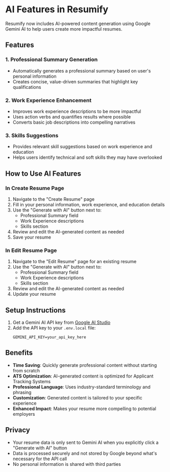 # AI Features in Resumify

Resumify now includes AI-powered content generation using Google Gemini AI to help users create more impactful resumes.

## Features

### 1. Professional Summary Generation
- Automatically generates a professional summary based on user's personal information
- Creates concise, value-driven summaries that highlight key qualifications

### 2. Work Experience Enhancement
- Improves work experience descriptions to be more impactful
- Uses action verbs and quantifies results where possible
- Converts basic job descriptions into compelling narratives

### 3. Skills Suggestions
- Provides relevant skill suggestions based on work experience and education
- Helps users identify technical and soft skills they may have overlooked

## How to Use AI Features

### In Create Resume Page
1. Navigate to the "Create Resume" page
2. Fill in your personal information, work experience, and education details
3. Use the "Generate with AI" button next to:
   - Professional Summary field
   - Work Experience descriptions
   - Skills section
4. Review and edit the AI-generated content as needed
5. Save your resume

### In Edit Resume Page
1. Navigate to the "Edit Resume" page for an existing resume
2. Use the "Generate with AI" button next to:
   - Professional Summary field
   - Work Experience descriptions
   - Skills section
3. Review and edit the AI-generated content as needed
4. Update your resume

## Setup Instructions

1. Get a Gemini AI API key from [Google AI Studio](https://aistudio.google.com/)
2. Add the API key to your `.env.local` file:
   ```
   GEMINI_API_KEY=your_api_key_here
   ```

## Benefits

- **Time Saving**: Quickly generate professional content without starting from scratch
- **ATS Optimization**: AI-generated content is optimized for Applicant Tracking Systems
- **Professional Language**: Uses industry-standard terminology and phrasing
- **Customization**: Generated content is tailored to your specific experience
- **Enhanced Impact**: Makes your resume more compelling to potential employers

## Privacy

- Your resume data is only sent to Gemini AI when you explicitly click a "Generate with AI" button
- Data is processed securely and not stored by Google beyond what's necessary for the API call
- No personal information is shared with third parties
